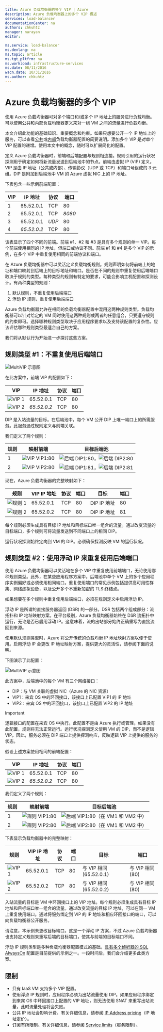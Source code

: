 ```yaml
---
title: Azure 负载均衡器的多个 VIP | Azure
description: Azure 负载均衡器上的多个 VIP 概述
services: load-balancer
documentationCenter: na
authors: chkuhtz
manager: narayan
editor: 

ms.service: load-balancer
ms.devlang: na
ms.topic: article
ms.tgt_pltfrm: na
ms.workload: infrastructure-services
ms.date: 08/11/2016
wacn.date: 10/31/2016
ms.author: chkuhtz
---
```


# Azure 负载均衡器的多个 VIP

使用 Azure 负载均衡器可对多个端口和/或多个 IP 地址上的服务进行负载均衡。可以使用公共和内部负载均衡器定义来对一组 VM 之间的流量进行负载均衡。

本文介绍此功能的基础知识、重要概念和约束。如果只想要公开一个 IP 地址上的服务，可以查看[公共](./load-balancer-get-started-internet-portal.md)或[内部](./load-balancer-get-started-ilb-arm-portal.md)负载均衡器配置的简要说明。添加多个 VIP 是对单个 VIP 配置的递增。使用本文中的概念，随时可以扩展简化的配置。

定义 Azure 负载均衡器时，前端和后端配置与规则相连接。规则引用的运行状况探测用于确定如何将新流量发送到后端池中的节点。前端由虚拟 IP (VIP) 定义，VIP 是由 IP 地址（公共或内部）、传输协议（UDP 或 TCP）和端口号组成的 3 元组。DIP 是附加到后端池中 VM 的 Azure 虚拟 NIC 上的 IP 地址。

下表包含一些示例前端配置：

| VIP | IP 地址 | 协议 | 端口 |
|-----|------------|----------|------|
|1|65.52.0.1|TCP|80|
|2|65.52.0.1|TCP|_8080_|
|3|65.52.0.1|_UDP_|80|
|4|_65.52.0.2_|TCP|80|

该表显示了四个不同的前端。前端 #1、#2 和 #3 是具有多个规则的单一 VIP。每个前端使用相同的 IP 地址，但端口或协议不同。前端 #1 和 #4 是多个 VIP 的示例，在多个 VIP 中重复使用相同的前端协议和端口。

在 Azure 负载均衡器中可以灵活定义负载均衡规则。规则声明如何将前端上的地址和端口映射到后端上的目标地址和端口。是否在不同的规则中重复使用后端端口取决于规则的类型。每种类型的规则有特定的要求，可能会影响主机配置和探测设计。有两种类型的规则：

1. 默认规则，不重复使用后端端口
2. 浮动 IP 规则，重复使用后端端口

Azure 负载均衡器允许在相同的负载均衡器配置中混用这两种规则类型。负载均衡器可以针对给定的 VM 同时使用这两种规则或两者的任意组合，只要遵守规则的约束即可。选择哪种规则类型取决于应用程序要求以及支持该配置的复杂性。应该评估哪种规则类型最适合自己的方案。

我们将从默认行为开始进一步探讨这些方案。

## 规则类型 #1：不重复使用后端端口

![MultiVIP 示意图](./media/load-balancer-multivip-overview/load-balancer-multivip.png)  

在此方案中，前端 VIP 的配置如下：

| VIP | IP 地址 | 协议 | 端口 |
|-----|------------|----------|------|
|![VIP](./media/load-balancer-multivip-overview/load-balancer-rule-green.png) 1|65\.52.0.1|TCP|80|
|![VIP](./media/load-balancer-multivip-overview/load-balancer-rule-purple.png) 2|*65.52.0.2*|TCP|80|

DIP 是入站流量的目标。在后端池中，每个 VM 公开 DIP 上唯一端口上的所需服务。此服务通过规则定义与前端关联。

我们定义了两个规则：

| 规则 | 映射前端 | 目标后端池 |
|------|--------------|-----------------|
| 1 | ![VIP](./media/load-balancer-multivip-overview/load-balancer-rule-green.png) VIP1:80 | ![后端](./media/load-balancer-multivip-overview/load-balancer-rule-green.png) DIP1:80，![后端](./media/load-balancer-multivip-overview/load-balancer-rule-green.png) DIP2:80 |
| 2 | ![VIP](./media/load-balancer-multivip-overview/load-balancer-rule-purple.png) VIP2:80 | ![后端](./media/load-balancer-multivip-overview/load-balancer-rule-purple.png) DIP1:81，![后端](./media/load-balancer-multivip-overview/load-balancer-rule-purple.png) DIP2:81 |

现在，Azure 负载均衡器的完整映射如下：

| 规则 | VIP IP 地址 | 协议 | 端口 | 目标 | 端口 |
|------|----------------|----------|------|-----|------|
|![规则](./media/load-balancer-multivip-overview/load-balancer-rule-green.png) 1|65.52.0.1|TCP|80|DIP IP 地址|80|
|![规则](./media/load-balancer-multivip-overview/load-balancer-rule-purple.png) 2|65.52.0.2|TCP|80|DIP IP 地址|81|

每个规则必须生成具有目标 IP 地址和目标端口唯一组合的流量。通过改变流量的目标端口，多个规则可将流量发送到不同端口上的相同 DIP。

运行状况探测始终定向到 VM 的 DIP。必须确保探测反映 VM 的运行状况。

## 规则类型 #2：使用浮动 IP 来重复使用后端端口

使用 Azure 负载均衡器可以灵活地在多个 VIP 中重复使用前端端口，无论使用哪种规则类型。此外，在某些应用程序方案中，后端池中单个 VM 上的多个应用程序实例偏好或必须使用相同端口。重复使用端口的常见示例包括提供高可用性群集、网络虚拟设备，以及公开多个不重新加密的 TLS 终结点。

如果想要在多个规则中重复使用后端端口，必须在规则定义中启用浮动 IP。

浮动 IP 是所谓的直接服务器返回 (DSR) 的一部分。DSR 包括两个组成部分：流拓扑和 IP 地址映射方案。在平台级别，Azure 负载均衡器始终在 DSR 流拓扑中运行，无论是否已启用浮动 IP。这意味着，流的出站部分始终正确重写为直接流回到来源。

使用默认规则类型时，Azure 将公开传统的负载均衡 IP 地址映射方案以便于使用。启用浮动 IP 会更改 IP 地址映射方案，提供更大的灵活性，请参阅下面的说明。

下图演示了此配置：

![MultiVIP 示意图](./media/load-balancer-multivip-overview/load-balancer-multivip-dsr.png)  

此方案中，后端池中的每个 VM 有三个网络接口：

* DIP：与 VM 关联的虚拟 NIC（Azure 的 NIC 资源）
* VIP1：来宾 OS 中的环回接口，该接口上已配置 VIP1 的 IP 地址
* VIP2：来宾 OS 中的环回接口，该接口上已配置 VIP2 的 IP 地址

>[!IMPORTANT]
> 逻辑接口的配置在来宾 OS 中执行。此配置不是由 Azure 执行或管理。如果没有此配置，规则将无法正常运行。运行状况探测定义使用 VM 的 DIP，而不是逻辑 VIP。因此，服务必须在 DIP 端口上提供探测响应，反映逻辑 VIP 上提供的服务的状态。

假设上述方案使用相同的前端配置：

| VIP | IP 地址 | 协议 | 端口 |
|-----|------------|----------|------|
|![VIP](./media/load-balancer-multivip-overview/load-balancer-rule-green.png) 1|65\.52.0.1|TCP|80|
|![VIP](./media/load-balancer-multivip-overview/load-balancer-rule-purple.png) 2|*65.52.0.2*|TCP|80|

我们定义了两个规则：

| 规则 | 映射前端 | 目标后端池 |
|------|--------------|-----------------|
| 1 | ![规则](./media/load-balancer-multivip-overview/load-balancer-rule-green.png) VIP1:80 | ![后端](./media/load-balancer-multivip-overview/load-balancer-rule-green.png) VIP1:80（在 VM1 和 VM2 中） |
| 2 | ![规则](./media/load-balancer-multivip-overview/load-balancer-rule-purple.png) VIP2:80 | ![后端](./media/load-balancer-multivip-overview/load-balancer-rule-purple.png) VIP2:80（在 VM1 和 VM2 中） |

下表显示负载均衡器中的完整映射：

| 规则 | VIP IP 地址 | 协议 | 端口 | 目标 | 端口 |
|------|----------------|----------|------|-------------|------|
|![VIP](./media/load-balancer-multivip-overview/load-balancer-rule-green.png) 1|65.52.0.1|TCP|80|与 VIP 相同 (65.52.0.1)|与 VIP 相同 (80)|
|![VIP](./media/load-balancer-multivip-overview/load-balancer-rule-purple.png) 2|65.52.0.2|TCP|80|与 VIP 相同 (65.52.0.2)|与 VIP 相同 (80)|

入站流量的目标是 VM 中环回接口上的 VIP 地址。每个规则必须生成具有目标 IP 地址和目标端口唯一组合的流量。通过改变流量的目标 IP 地址，可以在同一 VM 上重复使用端口。通过将服务绑定到 VIP 的 IP 地址和相应环回接口的端口，可以向负载均衡器公开服务。

请注意，本示例未更改目标端口。这是一个浮动 IP 方案，不过 Azure 负载均衡器也支持定义规则来重写后端的目标端口，使其与前端的目标端口不同。

浮动 IP 规则类型是多种负载均衡器配置模式的基础。[具有多个侦听器的 SQL AlwaysOn](../virtual-machines/virtual-machines-windows-portal-sql-ps-alwayson-int-listener.md) 配置是目前提供的示例之一。一段时间后，我们会介绍更多此类方案。

## 限制

* 只有 IaaS VM 支持多个 VIP 配置。
* 使用浮点 IP 规则时，应用程序必须为出站流量使用 DIP。如果应用程序绑定到来宾 OS 中环回接口上配置的 VIP 地址，则无法使用 SNAT 来重写出站流量，此时流量处理将会失败。
* 公共 IP 地址会影响计费。有关详细信息，请参阅 [IP Address pricing](https://www.azure.cn/pricing/details/reserved-ip-addresses/)（IP 地址定价）。
* 订阅有所限制。有关详细信息，请参阅 [Service limits](../azure-subscription-service-limits.md#networking-limits)（服务限制）。

<!---HONumber=Mooncake_1024_2016-->